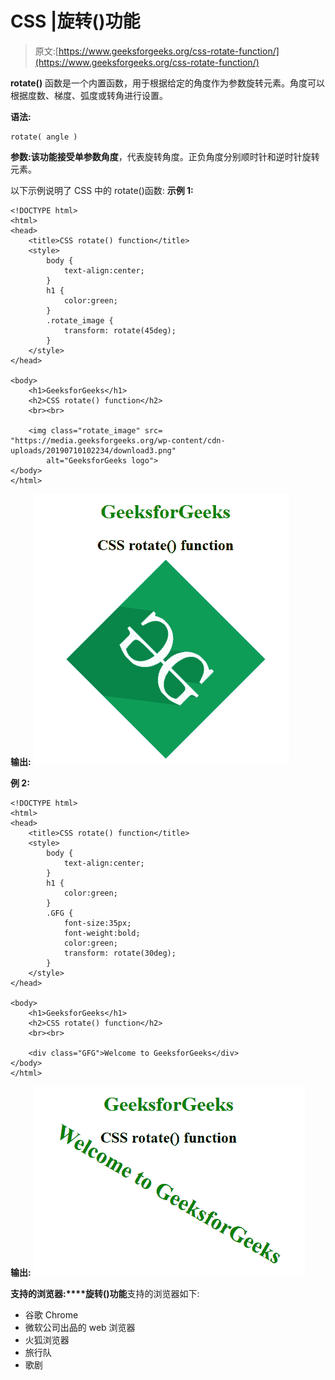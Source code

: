 # CSS |旋转()功能

> 原文:[https://www.geeksforgeeks.org/css-rotate-function/](https://www.geeksforgeeks.org/css-rotate-function/)

**rotate()** 函数是一个内置函数，用于根据给定的角度作为参数旋转元素。角度可以根据度数、梯度、弧度或转角进行设置。

**语法:**

```
rotate( angle )
```

**参数:**该功能接受单参数**角度**，代表旋转角度。正负角度分别顺时针和逆时针旋转元素。

以下示例说明了 CSS 中的 rotate()函数:
**示例 1:**

```
<!DOCTYPE html> 
<html> 
<head> 
    <title>CSS rotate() function</title> 
    <style> 
        body {
            text-align:center;
        }
        h1 {
            color:green;
        }
        .rotate_image {
            transform: rotate(45deg);
        }
    </style> 
</head> 

<body> 
    <h1>GeeksforGeeks</h1>
    <h2>CSS rotate() function</h2>
    <br><br>

    <img class="rotate_image" src= 
"https://media.geeksforgeeks.org/wp-content/cdn-uploads/20190710102234/download3.png"
        alt="GeeksforGeeks logo"> 
</body> 
</html>
```

**输出:**
![](img/b097fa62d26e929c0b5d9d41de0790a1.png)

**例 2:**

```
<!DOCTYPE html> 
<html> 
<head> 
    <title>CSS rotate() function</title> 
    <style> 
        body {
            text-align:center;
        }
        h1 {
            color:green;
        }
        .GFG {
            font-size:35px;
            font-weight:bold;
            color:green;
            transform: rotate(30deg);
        }
    </style> 
</head> 

<body> 
    <h1>GeeksforGeeks</h1>
    <h2>CSS rotate() function</h2>
    <br><br>

    <div class="GFG">Welcome to GeeksforGeeks</div> 
</body> 
</html>                     
```

**输出:**
![](img/c9e31288573c30a173ad5070207c3025.png)

**支持的浏览器:****旋转()功能**支持的浏览器如下:

*   谷歌 Chrome
*   微软公司出品的 web 浏览器
*   火狐浏览器
*   旅行队
*   歌剧